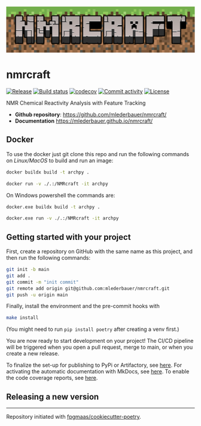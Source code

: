 ![nmrcraft_logo](assets/NMRCRAFT-logo.png)

# nmrcraft

[![Release](https://img.shields.io/github/v/release/mlederbauer/nmrcraft)](https://img.shields.io/github/v/release/mlederbauer/nmrcraft)
[![Build status](https://img.shields.io/github/actions/workflow/status/mlederbauer/nmrcraft/main.yml?branch=main)](https://github.com/mlederbauer/nmrcraft/actions/workflows/main.yml?query=branch%3Amain)
[![codecov](https://codecov.io/gh/mlederbauer/nmrcraft/branch/main/graph/badge.svg)](https://codecov.io/gh/mlederbauer/nmrcraft)
[![Commit activity](https://img.shields.io/github/commit-activity/m/mlederbauer/nmrcraft)](https://img.shields.io/github/commit-activity/m/mlederbauer/nmrcraft)
[![License](https://img.shields.io/github/license/mlederbauer/nmrcraft)](https://img.shields.io/github/license/mlederbauer/nmrcraft)

NMR Chemical Reactivity Analysis with Feature Tracking

- **Github repository**: <https://github.com/mlederbauer/nmrcraft/>
- **Documentation** <https://mlederbauer.github.io/nmrcraft/>

## Docker
To use the docker just git clone this repo and run the following commands on *Linux/MacOS* to build and run an image:

```bash
docker buildx build -t archpy .
```
```bash
docker run -v ./.:/NMRcraft -it archpy
```

On Windows powershell the commands are:

```bash
docker.exe buildx build -t archpy .
```
```bash
docker.exe run -v ./.:/NMRcraft -it archpy
```

## Getting started with your project

First, create a repository on GitHub with the same name as this project, and then run the following commands:

```bash
git init -b main
git add .
git commit -m "init commit"
git remote add origin git@github.com:mlederbauer/nmrcraft.git
git push -u origin main
```

Finally, install the environment and the pre-commit hooks with

```bash
make install
```

(You might need to run `pip install poetry` after creating a venv first.)

You are now ready to start development on your project!
The CI/CD pipeline will be triggered when you open a pull request, merge to main, or when you create a new release.

To finalize the set-up for publishing to PyPi or Artifactory, see [here](https://fpgmaas.github.io/cookiecutter-poetry/features/publishing/#set-up-for-pypi).
For activating the automatic documentation with MkDocs, see [here](https://fpgmaas.github.io/cookiecutter-poetry/features/mkdocs/#enabling-the-documentation-on-github).
To enable the code coverage reports, see [here](https://fpgmaas.github.io/cookiecutter-poetry/features/codecov/).

## Releasing a new version

---

Repository initiated with [fpgmaas/cookiecutter-poetry](https://github.com/fpgmaas/cookiecutter-poetry).
